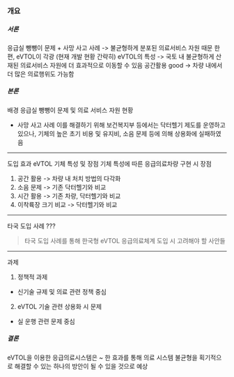 ### 개요

##### 서론
응급실 뺑뺑이 문제 + 사망 사고 사례
-> 불균형하게 분포된 의료서비스 자원 때문
한편, eVTOL이 각광 (현재 개발 현황 간략히)
eVTOL의 특성 -> 국토 내 불균형하게 산재된 의료서비스 자원에 더 효과적으로 이동할 수 있음
공간활용 good -> 차량 내에서 더 많은 의료행위도 가능함

##### 본론
배경
응급실 뺑뺑이 문제 및 의료 서비스 자원 현황
+ 사망 사고 사례 
이를 해결하기 위해 보건복지부 등에서는 닥터헬기 제도를 운영하고 있으나, 기체의 높은 초기 비용 및 유지비, 소음 문제 등에 의해 상용화에 실패하였음
--------------------------------------
도입 효과
eVTOL 기체 특성 및 장점
기체 특성에 따른 응급의료차량 구현 시 장점
1. 공간 활용 -> 차량 내 처치 방법의 다각화
2. 소음 문제 -> 기존 닥터헬기와 비교
3. 시간 활용 -> 기존 차량, 닥터헬기와 비교
4. 이착륙장 크기 비교 -> 닥터헬기와 비교
--------------------------------------
타국 도입 사례
???
 > 타국 도입 사례를 통해 한국형 eVTOL 응급의료체계 도입 시 고려해야 할 사안들
--------------------------------------
과제
1. 정책적 과제
 - 신기술 규제 및 의료 관련 정책 중심
2. eVTOL 기술 관련 상용화 시 문제
 - 실 운행 관련 문제 중심

##### 결론
eVTOL을 이용한 응급의료시스템은 ~ 한 효과를 통해 의료 시스템 불균형을 획기적으로 해결할 수 있는 하나의 방안이 될 수 있을 것으로 예상
